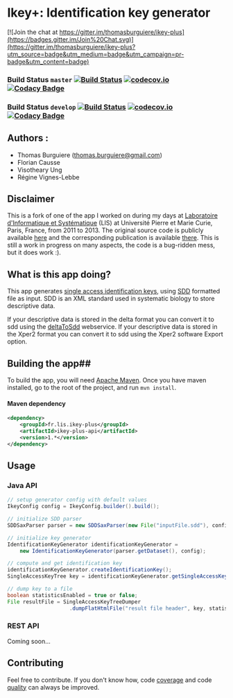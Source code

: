 # Ikey+: Identification key generator #

[![Join the chat at https://gitter.im/thomasburguiere/ikey-plus](https://badges.gitter.im/Join%20Chat.svg)](https://gitter.im/thomasburguiere/ikey-plus?utm_source=badge&utm_medium=badge&utm_campaign=pr-badge&utm_content=badge)

### Build Status `master` [![Build Status](https://travis-ci.org/thomasburguiere/ikey-plus.svg?branch=master)](https://travis-ci.org/thomasburguiere/ikey-plus) [![codecov.io](https://codecov.io/github/thomasburguiere/ikey-plus/coverage.svg?branch=master)](https://codecov.io/github/thomasburguiere/ikey-plus?branch=master) [![Codacy Badge](https://api.codacy.com/project/badge/grade/4d3260ee5aab4f03bd70f643d503bb41)](https://www.codacy.com/app/thomas-burguiere/ikey-plus)

### Build Status `develop` [![Build Status](https://travis-ci.org/thomasburguiere/ikey-plus.svg?branch=develop)](https://travis-ci.org/thomasburguiere/ikey-plus) [![codecov.io](https://codecov.io/github/thomasburguiere/ikey-plus/coverage.svg?branch=develop)](https://codecov.io/github/thomasburguiere/ikey-plus?branch=develop) [![Codacy Badge](https://api.codacy.com/project/badge/grade/4d3260ee5aab4f03bd70f643d503bb41)](https://www.codacy.com/app/thomas-burguiere/ikey-plus)

## Authors :

- Thomas Burguiere (thomas.burguiere@gmail.com)
- Florian Causse
- Visotheary Ung
- Régine Vignes-Lebbe

## Disclaimer ##

This is a fork of one of the app I worked on during my days at [Laboratoire d'Informatique et Systématique](http://www.infosyslab.fr) (LIS) at Université Pierre et Marie Curie, Paris, France, from 2011 to 2013. The original source code is publicly available [here](https://code.google.com/p/ikey-plus/) and the corresponding publication is available [there](http://sysbio.oxfordjournals.org/content/62/1/157.long). This is still a work in progress on many aspects, the code is a bug-ridden mess, but it does work :).

## What is this app doing?

This app generates [single access identification keys](https://en.wikipedia.org/wiki/Single-access_key), using [SDD](http://wiki.tdwg.org/twiki/bin/view/SDD/Version1dot1) formatted file as input. SDD is an XML standard used in systematic biology to store descriptive data.

If your descriptive data is stored in the delta format you can convert it to sdd using the [deltaToSdd](http://www.identificationkey.fr/deltatosdd/) webservice. If your descriptive data is stored in the Xper2 format you can convert it to sdd using the Xper2 software Export option.

## Building the app##
To build the app, you will need [Apache Maven](https://maven.apache.org/). Once you have maven installed, go to the root of the project, and run `mvn install`.

#### Maven dependency
```xml
<dependency>
    <groupId>fr.lis.ikey-plus</groupId>
    <artifactId>ikey-plus-api</artifactId>
    <version>1.*</version>
</dependency>
```

## Usage ##

### Java API ###

```java
// setup generator config with default values
IkeyConfig config = IkeyConfig.builder().build();

// initialize SDD parser
SDDSaxParser parser = new SDDSaxParser(new File("inputFile.sdd"), config);

// initialize key generator
IdentificationKeyGenerator identificationKeyGenerator =
	new IdentificationKeyGenerator(parser.getDataset(), config);

// compute and get identification key
identificationKeyGenerator.createIdentificationKey();
SingleAccessKeyTree key = identificationKeyGenerator.getSingleAccessKeyTree();

// dump key to a file
boolean statisticsEnabled = true or false;
File resultFile = SingleAccessKeyTreeDumper
					.dumpFlatHtmlFile("result file header", key, statisticsEnabled, outputFolder);
```

### REST API ##

Coming soon...

## Contributing ##
Feel free to contribute. If you don't know how, code [coverage](https://codecov.io/github/thomasburguiere/ikey-plus?branch=master) and code [quality](https://www.codacy.com/app/thomas-burguiere/ikey-plus/dashboard) can always be improved.
